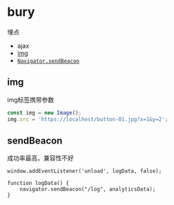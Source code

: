 # bury

埋点

- ajax
- [img](#img)
- [`Navigator.sendBeacon`](#sendbeacon)

## img

img标签携带参数

```js
const img = new Image();
img.src = 'https://localhost/button-01.jpg?x=1&y=2';
```

## sendBeacon

成功率最高，兼容性不好

```
window.addEventListener('unload', logData, false);

function logData() {
    navigator.sendBeacon("/log", analyticsData);
}
```
